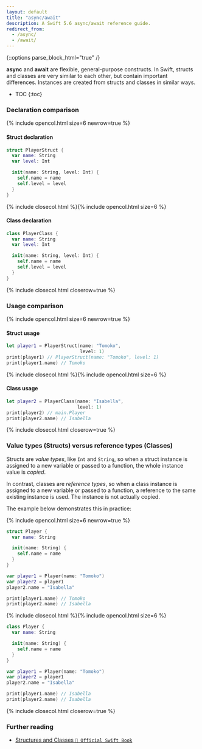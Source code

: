 ```yaml
---
layout: default
title: "async/await"
description: A Swift 5.6 async/await reference guide.
redirect_from:
  - /async/
  - /await/
---
```

{::options parse_block_html="true" /}

**async** and **await** are flexible, general-purpose constructs. In Swift, structs and classes are very similar to each other, but contain important differences. Instances are created from structs and classes in similar ways.

* TOC
{:toc}

### Declaration comparison

{% include opencol.html size=6 newrow=true %}

#### Struct declaration

```swift
struct PlayerStruct {
  var name: String
  var level: Int

  init(name: String, level: Int) {
    self.name = name
    self.level = level
  }
}
```

{% include closecol.html %}{% include opencol.html size=6 %}

#### Class declaration

```swift
class PlayerClass {
  var name: String
  var level: Int

  init(name: String, level: Int) {
    self.name = name
    self.level = level
  }
}
```

{% include closecol.html closerow=true %}

### Usage comparison

{% include opencol.html size=6 newrow=true %}

#### Struct usage

```swift
let player1 = PlayerStruct(name: "Tomoko",
                           level: 1)
print(player1) // PlayerStruct(name: "Tomoko", level: 1)
print(player1.name) // Tomoko
```

{% include closecol.html %}{% include opencol.html size=6 %}

#### Class usage

```swift
let player2 = PlayerClass(name: "Isabella",
                          level: 1)
print(player2) // main.Player
print(player2.name) // Isabella
```

{% include closecol.html closerow=true %}

### Value types (Structs) versus reference types (Classes)

Structs are _value types_, like `Int` and `String`, so when a struct instance is assigned to a new variable or passed to a function, the whole instance value is _copied_.

In contrast, classes are _reference types_, so when a class instance is assigned to a new variable or passed to a function, a reference to the same existing instance is used. The instance is not actually copied.

The example below demonstrates this in practice:

{% include opencol.html size=6 newrow=true %}

```swift
struct Player {
  var name: String

  init(name: String) {
    self.name = name
  }
}

var player1 = Player(name: "Tomoko")
var player2 = player1
player2.name = "Isabella"

print(player1.name) // Tomoko
print(player2.name) // Isabella
```

{% include closecol.html %}{% include opencol.html size=6 %}

```swift
class Player {
  var name: String

  init(name: String) {
    self.name = name
  }
}

var player1 = Player(name: "Tomoko")
var player2 = player1
player2.name = "Isabella"

print(player1.name) // Isabella
print(player2.name) // Isabella
```

{% include closecol.html closerow=true %}

### Further reading

* [Structures and Classes `📖 Official Swift Book`](https://docs.swift.org/swift-book/LanguageGuide/ClassesAndStructures.html)

